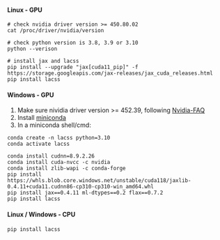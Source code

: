 #### Linux - GPU
```
# check nvidia driver version >= 450.80.02
cat /proc/driver/nvidia/version

# check python version is 3.8, 3.9 or 3.10
python --verison

# install jax and lacss
pip install --upgrade "jax[cuda11_pip]" -f https://storage.googleapis.com/jax-releases/jax_cuda_releases.html
pip install lacss
```

#### Windows - GPU
  1. Make sure nividia driver version >= 452.39, following [Nvidia-FAQ](https://www.nvidia.com/en-gb/drivers/drivers-faq/)
  2. Install [miniconda](https://docs.conda.io/projects/miniconda/en/latest/miniconda-install.html)
  3. In a miniconda shell/cmd:
```
conda create -n lacss python=3.10
conda activate lacss

conda install cudnn=8.9.2.26
conda install cuda-nvcc -c nvidia
conda install zlib-wapi -c conda-forge
pip install https://whls.blob.core.windows.net/unstable/cuda118/jaxlib-0.4.11+cuda11.cudnn86-cp310-cp310-win_amd64.whl
pip install jax==0.4.11 ml-dtypes==0.2 flax==0.7.2
pip install lacss
```

#### Linux / Windows - CPU
```
pip install lacss
```
